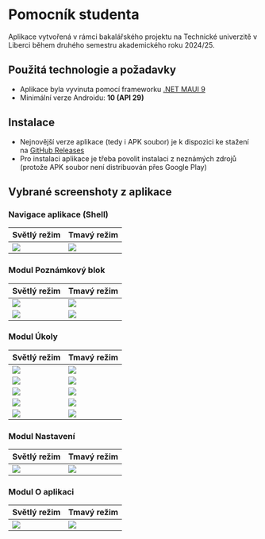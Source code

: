 # Pomocník studenta
Aplikace vytvořená v rámci bakalářského projektu na Technické univerzitě v Liberci během druhého semestru akademického roku 2024/25.

## Použitá technologie a požadavky
* Aplikace byla vyvinuta pomocí frameworku [.NET MAUI 9](https://learn.microsoft.com/cs-cz/dotnet/maui/what-is-maui?view=net-maui-9.0)
* Minimální verze Androidu: **10 (API 29)**

## Instalace
- Nejnovější verze aplikace (tedy i APK soubor) je k dispozici ke stažení na [GitHub Releases](https://github.com/DanielRybar/StudentsHelper/releases)
- Pro instalaci aplikace je třeba povolit instalaci z neznámých zdrojů (protože APK soubor není distribuován přes Google Play)

## Vybrané screenshoty z aplikace

### Navigace aplikace (Shell)

| Světlý režim | Tmavý režim |
|-------------|-------------|
| ![](images/light/10_shell.jpg) | ![](images/dark/10_shell.jpg) |

### Modul Poznámkový blok

| Světlý režim | Tmavý režim |
|-------------|-------------|
| ![](images/light/01_poznamky.jpg) | ![](images/dark/01_poznamky.jpg) |
| ![](images/light/02_uprava_poznamky.jpg) | ![](images/dark/02_uprava_poznamky.jpg) |

### Modul Úkoly

| Světlý režim | Tmavý režim |
|-------------|-------------|
| ![](images/light/03_aktivni_ukoly.jpg) | ![](images/dark/03_aktivni_ukoly.jpg) |
| ![](images/light/04_detail_ukolu.jpg) | ![](images/dark/04_detail_ukolu.jpg) |
| ![](images/light/05_uprava_ukolu.jpg) | ![](images/dark/05_uprava_ukolu.jpg) |
| ![](images/light/06_carousel.jpg) | ![](images/dark/06_carousel.jpg) |
| ![](images/light/07_dokoncene_ukoly.jpg) | ![](images/dark/07_dokoncene_ukoly.jpg) |

### Modul Nastavení

| Světlý režim | Tmavý režim |
|-------------|-------------|
| ![](images/light/08_nastaveni.jpg) | ![](images/dark/08_nastaveni.jpg) |

### Modul O aplikaci

| Světlý režim | Tmavý režim |
|-------------|-------------|
| ![](images/light/09_o_aplikaci.jpg) | ![](images/dark/09_o_aplikaci.jpg) |
